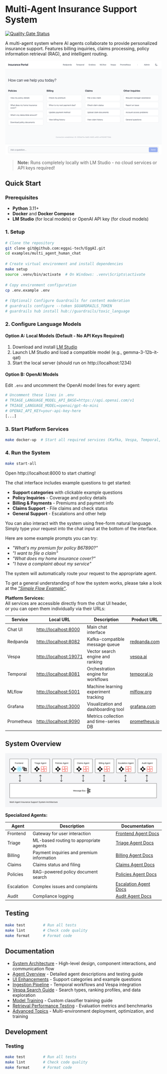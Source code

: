# Multi-Agent Insurance Support System

[![Quality Gate Status](https://sonarcloud.io/api/project_badges/measure?project=eggai-tech_EggAI&metric=alert_status)](https://sonarcloud.io/summary/new_code?id=eggai-tech_EggAI)

A multi-agent system where AI agents collaborate to provide personalized insurance support. Features billing inquiries, claims processing, policy information retrieval (RAG), and intelligent routing.

![Chat UI Screenshot](https://raw.githubusercontent.com/eggai-tech/EggAI/refs/heads/main/docs/docs/assets/support-chat.png)

> **Note:** Runs completely locally with LM Studio - no cloud services or API keys required!

## Quick Start

### Prerequisites

- **Python** 3.11+
- **Docker** and **Docker Compose**
- **LM Studio** (for local models) or OpenAI API key (for cloud models)

### 1. Setup

```bash
# Clone the repository
git clone git@github.com:eggai-tech/EggAI.git
cd examples/multi_agent_human_chat

# Create virtual environment and install dependencies
make setup
source .venv/bin/activate  # On Windows: .venv\Scripts\activate

# Copy environment configuration
cp .env.example .env

# (Optional) Configure Guardrails for content moderation
# guardrails configure --token $GUARDRAILS_TOKEN
# guardrails hub install hub://guardrails/toxic_language
```

### 2. Configure Language Models

#### Option A: Local Models (Default - No API Keys Required)

1. Download and install [LM Studio](https://lmstudio.ai/)
2. Launch LM Studio and load a compatible model (e.g., gemma-3-12b-it-qat)
3. Start the local server (should run on http://localhost:1234)

#### Option B: OpenAI Models

Edit `.env` and uncomment the OpenAI model lines for every agent:

```bash
# Uncomment these lines in .env
# TRIAGE_LANGUAGE_MODEL_API_BASE=https://api.openai.com/v1
# TRIAGE_LANGUAGE_MODEL=openai/gpt-4o-mini
# OPENAI_API_KEY=your-api-key-here
[...]
```

### 3. Start Platform Services

```bash
make docker-up  # Start all required services (Kafka, Vespa, Temporal, etc.)
```

### 4. Run the System

```bash
make start-all
```

Open http://localhost:8000 to start chatting!

The chat interface includes example questions to get started:

- **Support categories** with clickable example questions
- **Policy Inquiries** - Coverage and policy details
- **Billing & Payments** - Premiums and payment info  
- **Claims Support** - File claims and check status
- **General Support** - Escalations and other help

You can also interact with the system using free-form natural language.  
Simply type your request into the chat input at the bottom of the interface.

Here are some example prompts you can try:

- _"What's my premium for policy B67890?"_
- _"I want to file a claim"_
- _"What does my home insurance cover?"_
- _"I have a complaint about my service"_

The system will automatically route your request to the appropriate agent.

To get a general understanding of how the system works, please take a look at the  [_"Simple Flow Example"_](docs/simple_example_flow.md).

**Platform Services:**  
All services are accessible directly from the chat UI header,  
or you can open them individually via their URLs:

| Service     | Local URL                            | Description                            | Product URL                              |
|-------------|--------------------------------------|----------------------------------------|-------------------------------------------|
| Chat UI     | [http://localhost:8000](http://localhost:8000)   | Main chat interface                    |                                           |
| Redpanda    | [http://localhost:8082](http://localhost:8082)   | Kafka-compatible message queue         | [redpanda.com](https://redpanda.com)       |
| Vespa       | [http://localhost:19071](http://localhost:19071) | Vector search engine and ranking       | [vespa.ai](https://vespa.ai)               |
| Temporal    | [http://localhost:8081](http://localhost:8081)   | Orchestration engine for workflows     | [temporal.io](https://temporal.io)         |
| MLflow      | [http://localhost:5001](http://localhost:5001)   | Machine learning experiment tracking   | [mlflow.org](https://mlflow.org)           |
| Grafana     | [http://localhost:3000](http://localhost:3000)   | Visualization and dashboarding tool    | [grafana.com](https://grafana.com)         |
| Prometheus  | [http://localhost:9090](http://localhost:9090)   | Metrics collection and time-series DB  | [prometheus.io](https://prometheus.io)     |

## System Overview

![Architecture](https://raw.githubusercontent.com/eggai-tech/EggAI/refs/heads/main/docs/docs/assets/architecture-multi-agent-insurance-support-system.svg)

**Specialized Agents:**

| Agent       | Description                                      | Documentation                              |
|-------------|--------------------------------------------------|---------------------------------------------|
| Frontend    | Gateway for user interaction           | [Frontend Agent Docs](agents/frontend/README.md)     |
| Triage      | ML-based routing to appropriate agents           | [Triage Agent Docs](agents/triage/README.md)         |
| Billing     | Payment inquiries and premium information        | [Billing Agent Docs](agents/billing/README.md)       |
| Claims      | Claims status and filing                         | [Claims Agent Docs](agents/claims/README.md)         |
| Policies    | RAG-powered policy document search               | [Policies Agent Docs](agents/policies/README.md)     |
| Escalation  | Complex issues and complaints                    | [Escalation Agent Docs](agents/escalation/README.md) |
| Audit       | Compliance logging                               | [Audit Agent Docs](agents/audit/README.md)           |

## Testing

```bash
make test        # Run all tests
make lint        # Check code quality
make format      # Format code
```

## Documentation

- [System Architecture](docs/system-architecture.md) - High-level design, component interactions, and communication flow
- [Agent Overview](docs/agents-overview.md) - Detailed agent descriptions and testing guide
- [UI Enhancements](docs/ui-enhancements.md) - Support categories and example questions
- [Ingestion Pipeline](docs/ingestion-pipeline.md) - Temporal workflows and Vespa integration
- [Vespa Search Guide](docs/vespa-search-guide.md) - Search types, ranking profiles, and data exploration
- [Model Training](docs/model-training.md) - Custom classifier training guide
- [Retrieval Performance Testing](docs/retrieval-performance-testing.md) - Evaluation metrics and benchmarks
- [Advanced Topics](docs/advanced-topics.md) - Multi-environment deployment, optimization, and training

## Development

### Testing

```bash
make test        # Run all tests
make lint        # Check code quality
make format      # Format code
```